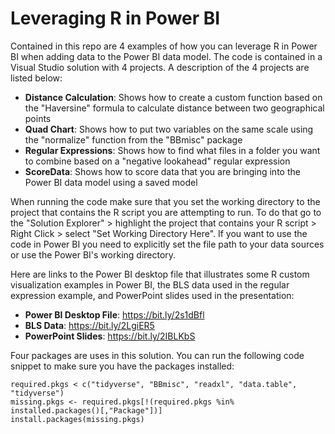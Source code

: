 # Leveraging R in Power BI

Contained in this repo are 4 examples of how you can leverage R in Power BI when adding data to the Power BI data model. The code is contained in a Visual Studio solution with 4 projects. A description of the 4 projects are listed below:

* **Distance Calculation**:  Shows how to create a custom function based on the "Haversine" formula to calculate distance between two geographical points
* **Quad Chart**:  Shows how to put two variables on the same scale using the "normalize" function from the "BBmisc" package
* **Regular Expressions**:  Shows how to find what files in a folder you want to combine based on a "negative lookahead" regular expression 
* **ScoreData**:  Shows how to score data that you are bringing into the Power BI data model using a saved model

When running the code make sure that you set the working directory to the project that contains the R script you are attempting to run. To do that go to the "Solution Explorer" > highlight the project that contains your R script > Right Click > select "Set Working Directory Here". If you want to use the code in Power BI you need to explicitly set the file path to your data sources or use the Power BI's working directory.

Here are links to the Power BI desktop file that illustrates some R custom visualization examples in Power BI, the BLS data used in the regular expression example, and PowerPoint slides used in the presentation:

* **Power BI Desktop File**:  https://bit.ly/2s1dBfl
* **BLS Data**:  https://bit.ly/2LgiER5
* **PowerPoint Slides**:  https://bit.ly/2IBLKbS

Four packages are uses in this solution. You can run the following code snippet to make sure you have the packages installed:

```{r}
required.pkgs < c("tidyverse", "BBmisc", "readxl", "data.table", "tidyverse")
missing.pkgs <- required.pkgs[!(required.pkgs %in% installed.packages()[,"Package"])]
install.packages(missing.pkgs)
```
